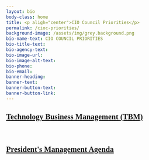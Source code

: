 ```yaml
---
layout: bio
body-class: home
title: <p aligh="center">CIO Council Priorities</p>
permalink: /cioc-priorities/
background-image: /assets/img/grey.background.png
bio-name-text: CIO COUNCIL PRIORITIES
bio-title-text: 
bio-agency-text: 
bio-image-url: 
bio-image-alt-text: 
bio-phone: 
bio-email: 
banner-heading: 
banner-text: 
banner-button-text: 
banner-button-link: 
---
```


<h2 style="font-family:Poppins"><a href="https://www.cio.gov/cioc-priority-tbm/">Technology Business Management (TBM)</a></h2>
<br/>
<h2 style="font-family:Poppins"><a href="https://www.cio.gov/2018/03/20/presidents-management-agenda-release/">President's Management Agenda</a></h2>

